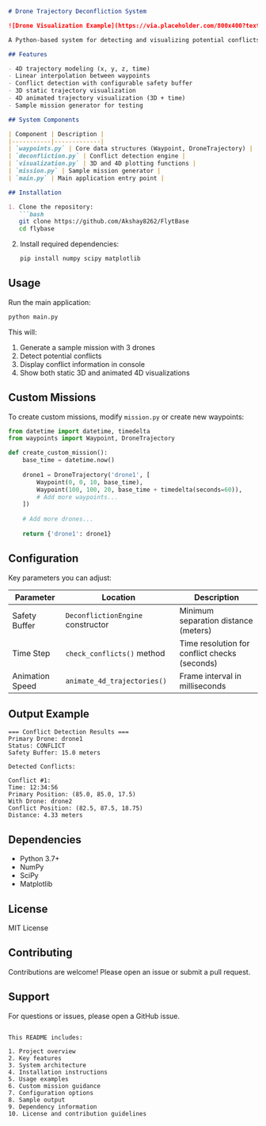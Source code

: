 ```markdown
# Drone Trajectory Deconfliction System

![Drone Visualization Example](https://via.placeholder.com/800x400?text=Drone+Trajectory+Visualization)

A Python-based system for detecting and visualizing potential conflicts between drone trajectories in 4D space (3D position + time).

## Features

- 4D trajectory modeling (x, y, z, time)
- Linear interpolation between waypoints
- Conflict detection with configurable safety buffer
- 3D static trajectory visualization
- 4D animated trajectory visualization (3D + time)
- Sample mission generator for testing

## System Components

| Component | Description |
|-----------|-------------|
| `waypoints.py` | Core data structures (Waypoint, DroneTrajectory) |
| `deconfliction.py` | Conflict detection engine |
| `visualization.py` | 3D and 4D plotting functions |
| `mission.py` | Sample mission generator |
| `main.py` | Main application entry point |

## Installation

1. Clone the repository:
   ```bash
   git clone https://github.com/Akshay8262/FlytBase
   cd flybase
   ```

2. Install required dependencies:
   ```bash
   pip install numpy scipy matplotlib
   ```

## Usage

Run the main application:
```bash
python main.py
```

This will:
1. Generate a sample mission with 3 drones
2. Detect potential conflicts
3. Display conflict information in console
4. Show both static 3D and animated 4D visualizations

## Custom Missions

To create custom missions, modify `mission.py` or create new waypoints:

```python
from datetime import datetime, timedelta
from waypoints import Waypoint, DroneTrajectory

def create_custom_mission():
    base_time = datetime.now()
    
    drone1 = DroneTrajectory('drone1', [
        Waypoint(0, 0, 10, base_time),
        Waypoint(100, 100, 20, base_time + timedelta(seconds=60)),
        # Add more waypoints...
    ])
    
    # Add more drones...
    
    return {'drone1': drone1}
```

## Configuration

Key parameters you can adjust:

| Parameter | Location | Description |
|-----------|----------|-------------|
| Safety Buffer | `DeconflictionEngine` constructor | Minimum separation distance (meters) |
| Time Step | `check_conflicts()` method | Time resolution for conflict checks (seconds) |
| Animation Speed | `animate_4d_trajectories()` | Frame interval in milliseconds |

## Output Example

```
=== Conflict Detection Results ===
Primary Drone: drone1
Status: CONFLICT
Safety Buffer: 15.0 meters

Detected Conflicts:

Conflict #1:
Time: 12:34:56
Primary Position: (85.0, 85.0, 17.5)
With Drone: drone2
Conflict Position: (82.5, 87.5, 18.75)
Distance: 4.33 meters
```

## Dependencies

- Python 3.7+
- NumPy
- SciPy
- Matplotlib

## License

MIT License

## Contributing

Contributions are welcome! Please open an issue or submit a pull request.

## Support

For questions or issues, please open a GitHub issue.
```

This README includes:

1. Project overview
2. Key features
3. System architecture
4. Installation instructions
5. Usage examples
6. Custom mission guidance
7. Configuration options
8. Sample output
9. Dependency information
10. License and contribution guidelines
